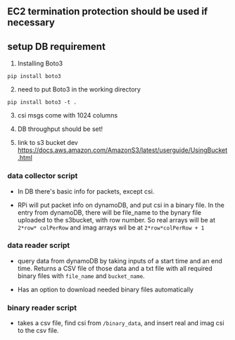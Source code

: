 ## EC2 termination protection should be used if necessary

## setup DB requirement
1. Installing Boto3
```
pip install boto3
```
2. need to put Boto3 in the working directory 

```
pip install boto3 -t .
```

3. csi msgs come with 1024 columns

4. DB throughput should be set!

5. link to s3 bucket dev https://docs.aws.amazon.com/AmazonS3/latest/userguide/UsingBucket.html


### data collector script

 - In DB there's basic info for packets, except csi.

 - RPi will put packet info on dynamoDB, and put csi in a binary file. In the entry from dynamoDB, there will be file_name to the bynary file uploaded to the s3bucket, with row number. So real arrays will be at `2*row* colPerRow` and imag arrays wil be at `2*row*colPerRow + 1`


 ### data reader script
 - query data from dynamoDB by taking inputs of a start time and an end time. Returns a CSV file of those data and a txt file with all required binary files with `file_name` and `bucket_name`. 

 - Has an option to download needed binary files automatically 

 ### binary reader script 
 - takes a csv file, find csi from `/binary_data`, and insert real and imag csi to the csv file. 

